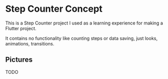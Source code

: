 # Step Counter Concept

This is a Step Counter project I used as a learning experience for making a Flutter project.

It contains no functionality like counting steps or data saving, just looks, animations, transitions.

## Pictures
TODO